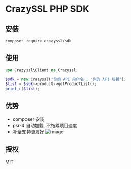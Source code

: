 # CrazySSL PHP SDK

## 安装

```bash
composer require crazyssl/sdk
```

## 使用

```php
use Crazyssl\Client as Crazyssl;

$sdk = new Crazyssl('你的 API 用户名', '你的 API 秘钥');
$list = $sdk->product->getProductList();
print_r($list);
```

## 优势

- composer 安装
- psr-4 自动加载, 不拖累项目速度
- 补全支持更友好
![image](https://user-images.githubusercontent.com/6964962/63114609-dede0480-bfc7-11e9-9d4f-a5694d5ee3ab.png)


## 授权

MIT